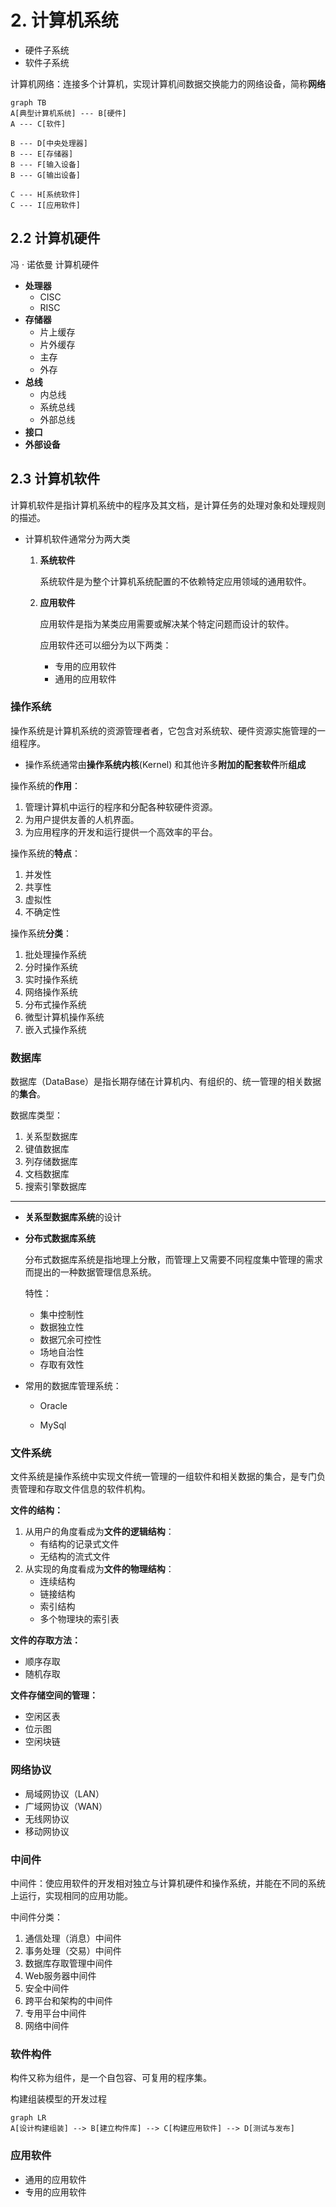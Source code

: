 # 2. 计算机系统

- 硬件子系统
- 软件子系统

计算机网络：连接多个计算机，实现计算机间数据交换能力的网络设备，简称**网络**

```mermaid
graph TB
A[典型计算机系统] --- B[硬件]
A --- C[软件]

B --- D[中央处理器]
B --- E[存储器]
B --- F[输入设备]
B --- G[输出设备]

C --- H[系统软件]
C --- I[应用软件]
```



## 2.2 计算机硬件

冯 · 诺依曼 计算机硬件

- **处理器**
  - CISC
  - RISC
- **存储器**
  - 片上缓存
  - 片外缓存
  - 主存
  - 外存
- **总线**
  - 内总线
  - 系统总线
  - 外部总线
- **接口**
- **外部设备**



## 2.3 计算机软件

计算机软件是指计算机系统中的程序及其文档，是计算任务的处理对象和处理规则的描述。

- 计算机软件通常分为两大类

  1. **系统软件**

     系统软件是为整个计算机系统配置的不依赖特定应用领域的通用软件。

  2. **应用软件**

     应用软件是指为某类应用需要或解决某个特定问题而设计的软件。

     应用软件还可以细分为以下两类：

     - 专用的应用软件
     - 通用的应用软件





### 操作系统

操作系统是计算机系统的资源管理者者，它包含对系统软、硬件资源实施管理的一组程序。

- 操作系统通常由**操作系统内核**(Kernel) 和其他许多**附加的配套软件**所**组成**

操作系统的**作用**：

1. 管理计算机中运行的程序和分配各种软硬件资源。
2. 为用户提供友善的人机界面。
3. 为应用程序的开发和运行提供一个高效率的平台。

操作系统的**特点**：

1. 并发性
2. 共享性
3. 虚拟性
4. 不确定性

操作系统**分类**：

1. 批处理操作系统
2. 分时操作系统
3. 实时操作系统
4. 网络操作系统
5. 分布式操作系统
6. 微型计算机操作系统
7. 嵌入式操作系统



### 数据库

数据库（DataBase）是指长期存储在计算机内、有组织的、统一管理的相关数据的**集合**。

数据库类型：

1. 关系型数据库
2. 键值数据库
3. 列存储数据库
4. 文档数据库
5. 搜索引擎数据库



---

- **关系型数据库系统**的设计

- **分布式数据库系统**

  分布式数据库系统是指地理上分散，而管理上又需要不同程度集中管理的需求而提出的一种数据管理信息系统。

  特性：

  - 集中控制性
  - 数据独立性
  - 数据冗余可控性
  - 场地自治性
  - 存取有效性



- 常用的数据库管理系统：

  - Oracle

  - MySql



### 文件系统

文件系统是操作系统中实现文件统一管理的一组软件和相关数据的集合，是专门负责管理和存取文件信息的软件机构。



**文件的结构：**

1. 从用户的角度看成为**文件的逻辑结构**：
   - 有结构的记录式文件
   - 无结构的流式文件
2. 从实现的角度看成为**文件的物理结构**：
   - 连续结构
   - 链接结构
   - 索引结构
   - 多个物理块的索引表



**文件的存取方法：**

- 顺序存取
- 随机存取

**文件存储空间的管理：**

- 空闲区表
- 位示图
- 空闲块链



### 网络协议

- 局域网协议（LAN）
- 广域网协议（WAN）
- 无线网协议
- 移动网协议



### 中间件

中间件：使应用软件的开发相对独立与计算机硬件和操作系统，并能在不同的系统上运行，实现相同的应用功能。

中间件分类：

1. 通信处理（消息）中间件
2. 事务处理（交易）中间件
3. 数据库存取管理中间件
4. Web服务器中间件
5. 安全中间件
6. 跨平台和架构的中间件
7. 专用平台中间件
8. 网络中间件



### 软件构件

构件又称为组件，是一个自包容、可复用的程序集。

构建组装模型的开发过程

```mermaid
graph LR
A[设计构建组装] --> B[建立构件库] --> C[构建应用软件] --> D[测试与发布]
```



### 应用软件

- 通用的应用软件
- 专用的应用软件









